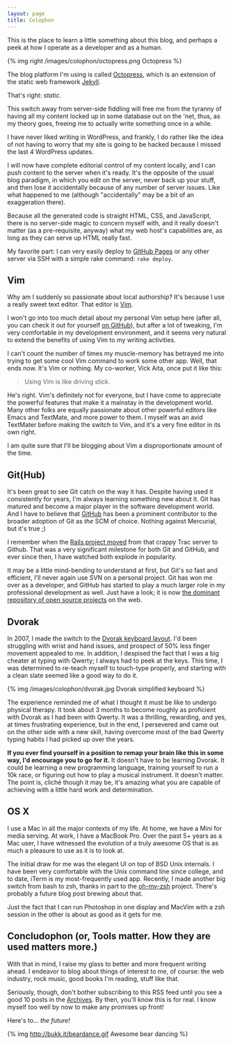 ```yaml
---
layout: page
title: Colophon
---
```


This is the place to learn a little something about this blog, and
perhaps a peek at how I operate as a developer and as a human.

{% img right /images/colophon/octopress.png Octopress %}

The blog platform I'm using is called [Octopress](http://octopress.org),
which is an extension of the static web framework
[Jekyll](http://github.com/mojombo/jekyll).

That's right: *static*.

This switch away from server-side fiddling will free me from the tyranny
of having all my content locked up in some database out on the 'net,
thus, as my theory goes, freeing me to actually write something once in
a while.

I have never liked writing in WordPress, and frankly, I do rather like
the idea of not having to worry that my site is going to be hacked
because I missed the last 4 WordPress updates.

I will now have complete editorial control of my content locally, and I
can push content to the server when it's ready. It's the opposite of the
usual blog paradigm, in which you edit on the server, never back up your
stuff, and then lose it accidentally because of any number of server
issues. Like what happened to me (although "accidentally" may be a bit
of an exaggeration there).

Because all the generated code is straight HTML, CSS, and JavaScript,
there is no server-side magic to concern myself with, and it really
doesn't matter (as a pre-requisite, anyway) what my web host's
capabilities are, as long as they can serve up HTML really fast.

My favorite part: I can very easily deploy to [GitHub Pages](http://pages.github.com)
or any other server via SSH with a simple rake command: `rake deploy`.

Vim
---

Why am I suddenly so passionate about local authorship? It's because I
use a really sweet text editor. That editor is [Vim](//vim.org).

I won't go into too much detail about my personal Vim setup here (after
all, you can check it out for yourself [on GitHub](//github.com/smt/dotvim)),
but after a lot of tweaking, I'm very comfortable in my development
environment, and it seems very natural to extend the benefits of using
Vim to my writing activities.

I can't count the number of times my muscle-memory has betrayed me into
trying to get some cool Vim command to work some other app. Well, that
ends now. It's Vim or nothing. My co-worker, Vick Aita, once put it like
this:

> Using Vim is like driving stick.

He's right. Vim's definitely not for everyone, but I have come to
appreciate the powerful features that make it a mainstay in the
development world. Many other folks are equally passionate about other
powerful editors like Emacs and TextMate, and more power to them. I
myself was an avid TextMater before making the switch to Vim, and it's a
very fine editor in its own right.

I am quite sure that I'll be blogging about Vim a disproportionate amount
of the time.

Git(Hub)
--------

It's been great to see Git catch on the way it has. Despite having used
it consistently for years, I'm always learning something new about it.
Git has matured and become a major player in the software development
world. And I have to believe that [GitHub](//github.com) has been a prominent
contributor to the broader adoption of Git as *the* SCM of choice.
Nothing against Mercurial, but it's true ;)

I remember when the [Rails project moved](http://weblog.rubyonrails.org/2008/4/11/rails-premieres-on-github)
from that crappy Trac server to Github. That was a very significant
milestone for both Git and GitHub, and ever since then, I have watched
both explode in popularity.

It may be a little mind-bending to understand at first, but Git's so
fast and efficient, I'll never again use SVN on a personal project. Git
has won me over as a developer, and GitHub has started to play a much
larger role in my professional development as well. Just have a look; it
is now [the dominant repository of open source projects](http://github.com/blog/865-github-dominates-the-forges)
on the web.

Dvorak
------

In 2007, I made the switch to the [Dvorak keyboard layout](http://en.wikipedia.org/wiki/Dvorak_Simplified_Keyboard).
I'd been struggling with wrist and hand issues, and prospect of 50% less
finger movement appealed to me. In addition, I despised the fact that I
was a big cheater at typing with Qwerty; I always had to peek at the
keys.  This time, I was determined to re-teach myself to touch-type
properly, and starting with a clean slate seemed like a good way to do
it.

{% img /images/colophon/dvorak.jpg Dvorak simplified keyboard %}

The experience reminded me of what I thought it must be like to undergo
physical therapy. It took about 3 months to become roughly as proficient
with Dvorak as I had been with Qwerty. It was a thrilling, rewarding,
and yes, at times frustrating experience, but in the end, I persevered
and came out on the other side with a new skill, having overcome most of
the bad Qwerty typing habits I had picked up over the years.

**If you ever find yourself in a position to remap your brain like this in
some way, I'd encourage you to go for it.** It doesn't have to be learning
Dvorak.  It could be learning a new programming language, training
yourself to run a 10k race, or figuring out how to play a musical
instrument. It doesn't matter. The point is, clich&eacute; though it may
be, it's amazing what you are capable of achieving with a little hard
work and determination.

OS X
----

I use a Mac in all the major contexts of my life. At home, we have a
Mini for media serving. At work, I have a MacBook Pro. Over
the past 5+ years as a Mac user, I have witnessed the evolution of a
truly awesome OS that is as much a pleasure to use as it is to look at.

The initial draw for me was the elegant UI on top of BSD Unix internals.
I have been very comfortable with the Unix command line since college,
and to date, iTerm is my most-frequently used app. Recently, I made
another big switch from bash to zsh, thanks in part to the
[oh-my-zsh](http://github.com/robbyrussell/oh-my-zsh) project. There's
probably a future blog post brewing about that.

Just the fact that I can run Photoshop in one display and MacVim with a
zsh session in the other is about as good as it gets for me.

## Concludophon (or, Tools matter. How they are used matters more.)

With that in mind, I raise my glass to better and more frequent writing
ahead. I endeavor to blog about things of interest to me, of course: the
web industry, rock music, good books I'm reading, stuff like that.

Seriously, though, don't bother subscribing to this RSS feed until you
see a good 10 posts in the [Archives](/blog/archives.html). By then,
you'll know this is for real. I know myself too well by now to make any
promises up front!

Here's to... *the future!*

{% img http://bukk.it/beardance.gif Awesome bear dancing %}
